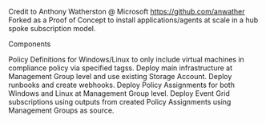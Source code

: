 Credit to Anthony Watherston @ Microsoft https://github.com/anwather
Forked as a Proof of Concept to install applications/agents at scale in a hub spoke subscription model.

Components

Policy Definitions for Windows/Linux to only include virtual machines in compliance policy via specified tagss.
Deploy main infrastructure at Management Group level and use existing Storage Account.
Deploy runbooks and create webhooks.
Deploy Policy Assignments for both Windows and Linux at Management Group level.
Deploy Event Grid subscriptions using outputs from created Policy Assignments using Management Groups as source.